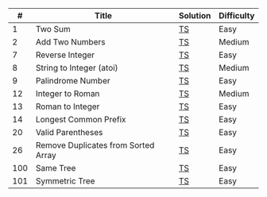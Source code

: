 | #   | Title                                | Solution                                                                                     | Difficulty |
| --- | ------------------------------------ | -------------------------------------------------------------------------------------------- | ---------- |
| 1   | Two Sum                              | [TS](./src/easy/two-sum/two-sum.ts)                                                          | Easy       |
| 2   | Add Two Numbers                      | [TS](./src/medium/add-two-numbers/add-two-numbers.ts)                                        | Medium     |
| 7   | Reverse Integer                      | [TS](./src/easy/reverse-integer/reverse-integer.ts)                                          | Easy       |
| 8   | String to Integer (atoi)             | [TS](./src/medium/string-to-integer/string-to-integer.ts)                                    | Medium     |
| 9   | Palindrome Number                    | [TS](./src/easy/palindrome-number/palindrome-number.ts)                                      | Easy       |
| 12  | Integer to Roman                     | [TS](./src/medium/integer-to-roman/integer-to-roman.ts)                                      | Medium     |
| 13  | Roman to Integer                     | [TS](./src/easy/roman-to-integer/roman-to-integer.ts)                                        | Easy       |
| 14  | Longest Common Prefix                | [TS](./src/easy/longest-common-prefix/longest-common-prefix.ts)                              | Easy       |
| 20  | Valid Parentheses                    | [TS](./src/easy/valid-parentheses/valid-parentheses.ts)                                      | Easy       |
| 26  | Remove Duplicates from Sorted Array  | [TS](./src/easy/remove-duplicates-from-sorted-array/remove-duplicates-from-sorted-array.ts)  | Easy       |
| 100 | Same Tree                            | [TS](./src/easy/same-tree/same-tree.ts)                                                      | Easy       |
| 101 | Symmetric Tree                       | [TS](./src/easy/symmetric-tree/symmetric-tree.ts)                                            | Easy       |
